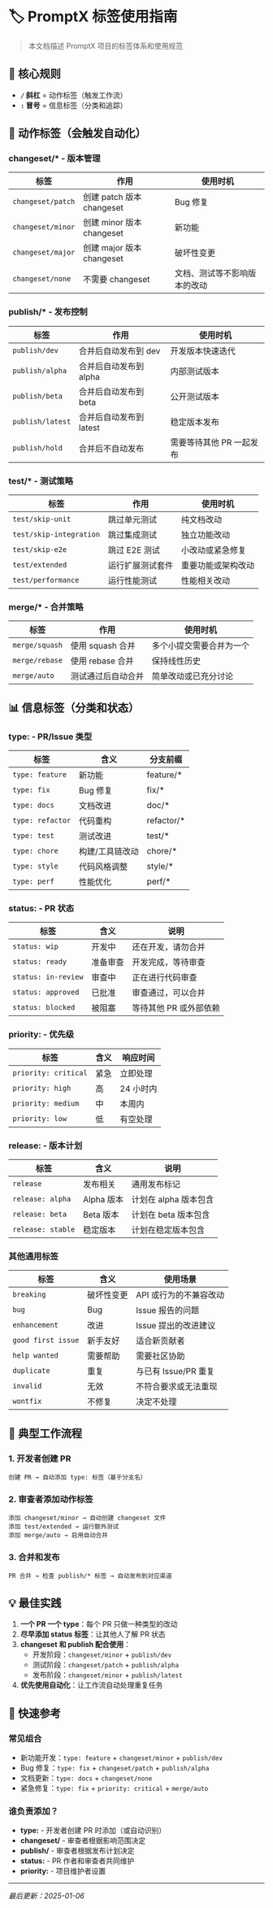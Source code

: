 # 🏷️ PromptX 标签使用指南

> 本文档描述 PromptX 项目的标签体系和使用规范

## 📐 核心规则

- **`/` 斜杠** = 动作标签（触发工作流）
- **`:` 冒号** = 信息标签（分类和追踪）

## 🎯 动作标签（会触发自动化）

### changeset/* - 版本管理
| 标签 | 作用 | 使用时机 |
|------|------|----------|
| `changeset/patch` | 创建 patch 版本 changeset | Bug 修复 |
| `changeset/minor` | 创建 minor 版本 changeset | 新功能 |
| `changeset/major` | 创建 major 版本 changeset | 破坏性变更 |
| `changeset/none` | 不需要 changeset | 文档、测试等不影响版本的改动 |

### publish/* - 发布控制
| 标签 | 作用 | 使用时机 |
|------|------|----------|
| `publish/dev` | 合并后自动发布到 dev | 开发版本快速迭代 |
| `publish/alpha` | 合并后自动发布到 alpha | 内部测试版本 |
| `publish/beta` | 合并后自动发布到 beta | 公开测试版本 |
| `publish/latest` | 合并后自动发布到 latest | 稳定版本发布 |
| `publish/hold` | 合并后不自动发布 | 需要等待其他 PR 一起发布 |

### test/* - 测试策略
| 标签 | 作用 | 使用时机 |
|------|------|----------|
| `test/skip-unit` | 跳过单元测试 | 纯文档改动 |
| `test/skip-integration` | 跳过集成测试 | 独立功能改动 |
| `test/skip-e2e` | 跳过 E2E 测试 | 小改动或紧急修复 |
| `test/extended` | 运行扩展测试套件 | 重要功能或架构改动 |
| `test/performance` | 运行性能测试 | 性能相关改动 |

### merge/* - 合并策略
| 标签 | 作用 | 使用时机 |
|------|------|----------|
| `merge/squash` | 使用 squash 合并 | 多个小提交需要合并为一个 |
| `merge/rebase` | 使用 rebase 合并 | 保持线性历史 |
| `merge/auto` | 测试通过后自动合并 | 简单改动或已充分讨论 |

## 📊 信息标签（分类和状态）

### type: - PR/Issue 类型
| 标签 | 含义 | 分支前缀 |
|------|------|----------|
| `type: feature` | 新功能 | feature/* |
| `type: fix` | Bug 修复 | fix/* |
| `type: docs` | 文档改进 | doc/* |
| `type: refactor` | 代码重构 | refactor/* |
| `type: test` | 测试改进 | test/* |
| `type: chore` | 构建/工具链改动 | chore/* |
| `type: style` | 代码风格调整 | style/* |
| `type: perf` | 性能优化 | perf/* |

### status: - PR 状态
| 标签 | 含义 | 说明 |
|------|------|------|
| `status: wip` | 开发中 | 还在开发，请勿合并 |
| `status: ready` | 准备审查 | 开发完成，等待审查 |
| `status: in-review` | 审查中 | 正在进行代码审查 |
| `status: approved` | 已批准 | 审查通过，可以合并 |
| `status: blocked` | 被阻塞 | 等待其他 PR 或外部依赖 |

### priority: - 优先级
| 标签 | 含义 | 响应时间 |
|------|------|----------|
| `priority: critical` | 紧急 | 立即处理 |
| `priority: high` | 高 | 24 小时内 |
| `priority: medium` | 中 | 本周内 |
| `priority: low` | 低 | 有空处理 |

### release: - 版本计划
| 标签 | 含义 | 说明 |
|------|------|------|
| `release` | 发布相关 | 通用发布标记 |
| `release: alpha` | Alpha 版本 | 计划在 alpha 版本包含 |
| `release: beta` | Beta 版本 | 计划在 beta 版本包含 |
| `release: stable` | 稳定版本 | 计划在稳定版本包含 |

### 其他通用标签
| 标签 | 含义 | 使用场景 |
|------|------|----------|
| `breaking` | 破坏性变更 | API 或行为的不兼容改动 |
| `bug` | Bug | Issue 报告的问题 |
| `enhancement` | 改进 | Issue 提出的改进建议 |
| `good first issue` | 新手友好 | 适合新贡献者 |
| `help wanted` | 需要帮助 | 需要社区协助 |
| `duplicate` | 重复 | 与已有 Issue/PR 重复 |
| `invalid` | 无效 | 不符合要求或无法重现 |
| `wontfix` | 不修复 | 决定不处理 |

## 🔄 典型工作流程

### 1. 开发者创建 PR
```
创建 PR → 自动添加 type: 标签（基于分支名）
```

### 2. 审查者添加动作标签
```
添加 changeset/minor → 自动创建 changeset 文件
添加 test/extended → 运行额外测试
添加 merge/auto → 启用自动合并
```

### 3. 合并和发布
```
PR 合并 → 检查 publish/* 标签 → 自动发布到对应渠道
```

## 💡 最佳实践

1. **一个 PR 一个 type**：每个 PR 只做一种类型的改动
2. **尽早添加 status 标签**：让其他人了解 PR 状态
3. **changeset 和 publish 配合使用**：
   - 开发阶段：`changeset/minor` + `publish/dev`
   - 测试阶段：`changeset/patch` + `publish/alpha`
   - 发布阶段：`changeset/minor` + `publish/latest`
4. **优先使用自动化**：让工作流自动处理重复任务

## 🚀 快速参考

### 常见组合
- 新功能开发：`type: feature` + `changeset/minor` + `publish/dev`
- Bug 修复：`type: fix` + `changeset/patch` + `publish/alpha`
- 文档更新：`type: docs` + `changeset/none`
- 紧急修复：`type: fix` + `priority: critical` + `merge/auto`

### 谁负责添加？
- **type:** - 开发者创建 PR 时添加（或自动识别）
- **changeset/** - 审查者根据影响范围决定
- **publish/** - 审查者根据发布计划决定
- **status:** - PR 作者和审查者共同维护
- **priority:** - 项目维护者设置

---

*最后更新：2025-01-06*